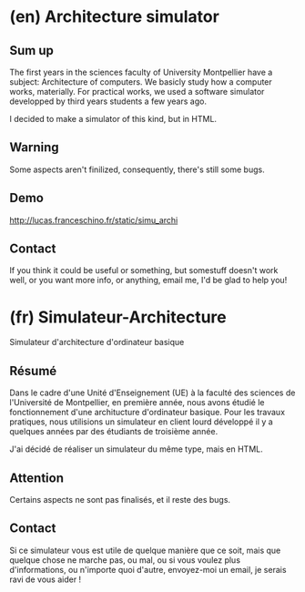 <!--- en title: Architecture simulator  -->
<!--- fr title: Simulateur d'architecture  -->

# (en) Architecture simulator
## Sum up
<!--- en -->
The first years in the sciences faculty of University Montpellier have a subject: Architecture of computers. We basicly study how a computer works, materially. For practical works, we used a software simulator developped by third years students a few years ago.

I decided to make a simulator of this kind, but in HTML.
<!--- /en -->

## Warning
Some aspects aren't finilized, consequently, there's still some bugs.

## Demo
http://lucas.franceschino.fr/static/simu_archi

## Contact
If you think it could be useful or something, but somestuff doesn't work well, or you want more info, or anything, email me, I'd be glad to help you!


# (fr) Simulateur-Architecture
Simulateur d'architecture d'ordinateur basique

## Résumé
<!--- fr -->
Dans le cadre d'une Unité d'Enseignement (UE) à la faculté des sciences de l'Université de Montpellier, en première année, nous avons étudié le fonctionnement d'une architucture d'ordinateur basique. Pour les travaux pratiques, nous utilisions un simulateur en client lourd développé il y a quelques années par des étudiants de troisième année.

J'ai décidé de réaliser un simulateur du même type, mais en HTML.
<!--- /fr -->

## Attention
Certains aspects ne sont pas finalisés, et il reste des bugs.

## Contact
Si ce simulateur vous est utile de quelque manière que ce soit, mais que quelque chose ne marche pas, ou mal, ou si vous voulez plus d'informations, ou n'importe quoi d'autre, envoyez-moi un email, je serais ravi de vous aider !
